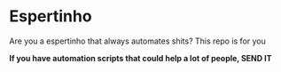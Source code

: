 # Espertinho
Are you a espertinho that always automates shits? This repo is for you

**If you have automation scripts that could help a lot of people, SEND IT**
